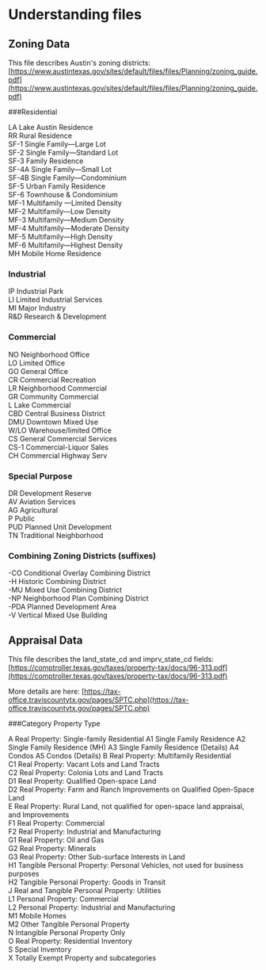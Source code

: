 # Understanding files

## Zoning Data

This file describes Austin's zoning districts: [https://www.austintexas.gov/sites/default/files/files/Planning/zoning_guide.pdf](https://www.austintexas.gov/sites/default/files/files/Planning/zoning_guide.pdf)

###Residential

LA    Lake Austin Residence	    
RR    Rural Residence		    
SF-1  Single Family—Large Lot	    
SF-2  Single Family—Standard Lot  
SF-3  Family Residence	    
SF-4A Single Family—Small Lot	    
SF-4B Single Family—Condominium   
SF-5  Urban Family Residence    
SF-6  Townhouse & Condominium	    
MF-1  Multifamily —Limited Density  
MF-2  Multifamily—Low Density	    
MF-3  Multifamily—Medium Density  
MF-4  Multifamily—Moderate Density  
MF-5  Multifamily—High Density  
MF-6  Multifamily—Highest Density  
MH    Mobile Home Residence  

### Industrial

IP    Industrial Park		    
LI    Limited Industrial Services  
MI    Major Industry             
R&D Research & Development  

### Commercial

NO    Neighborhood Office	    
LO    Limited Office		    
GO    General Office		    
CR    Commercial Recreation	    
LR    Neighborhood Commercial	    
GR    Community Commercial	    
L     Lake Commercial		    
CBD   Central Business District   
DMU   Downtown Mixed Use	    
W/LO  Warehouse/limited Office  
CS    General Commercial Services  
CS-1  Commercial-Liquor Sales	    
CH    Commercial Highway Serv     

### Special Purpose

DR    Development Reserve  
AV    Aviation Services  
AG    Agricultural  
P     Public	 		
PUD   Planned Unit Development  
TN    Traditional Neighborhood  


### Combining Zoning Districts (suffixes)
 -CO  Conditional Overlay Combining District  
 -H   Historic Combining District  
 -MU  Mixed Use Combining District  
 -NP  Neighborhood Plan Combining District  
 -PDA Planned Development Area  
 -V   Vertical Mixed Use Building  


## Appraisal Data

This file describes the land_state_cd and imprv_state_cd fields: [https://comptroller.texas.gov/taxes/property-tax/docs/96-313.pdf](https://comptroller.texas.gov/taxes/property-tax/docs/96-313.pdf)

More details are here: [https://tax-office.traviscountytx.gov/pages/SPTC.php](https://tax-office.traviscountytx.gov/pages/SPTC.php)

###Category Property Type

A Real Property: Single-family Residential
  A1 Single Family Residence
  A2 Single Family Residence (MH)
  A3 Single Family Residence (Details)
  A4 Condos
  A5 Condos (Details)
B Real Property: Multifamily Residential  
C1 Real Property: Vacant Lots and Land Tracts  
C2 Real Property: Colonia Lots and Land Tracts  
D1 Real Property: Qualified Open-space Land  
D2 Real Property: Farm and Ranch Improvements on Qualified Open-Space Land  
E Real Property: Rural Land, not qualified for open-space land appraisal, and Improvements  
F1 Real Property: Commercial  
F2 Real Property: Industrial and Manufacturing  
G1 Real Property: Oil and Gas  
G2 Real Property: Minerals  
G3 Real Property: Other Sub-surface Interests in Land  
H1 Tangible Personal Property: Personal Vehicles, not used for business purposes  
H2 Tangible Personal Property: Goods in Transit  
J Real and Tangible Personal Property: Utilities  
L1 Personal Property: Commercial  
L2 Personal Property: Industrial and Manufacturing  
M1 Mobile Homes  
M2 Other Tangible Personal Property  
N Intangible Personal Property Only  
O Real Property: Residential Inventory  
S Special Inventory  
X Totally Exempt Property and subcategories  
